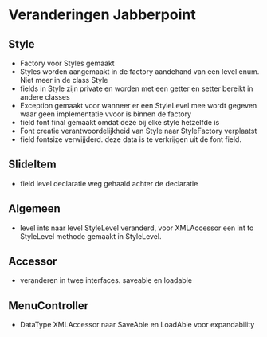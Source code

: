 # Veranderingen Jabberpoint

## Style
- Factory voor Styles gemaakt
- Styles worden aangemaakt in de factory aandehand van een level enum. Niet meer in de class Style
- fields in Style zijn private en worden met een getter en setter bereikt in andere classes
- Exception gemaakt voor wanneer er een StyleLevel mee wordt gegeven waar geen implementatie vvoor is binnen de factory
- field font final gemaakt omdat deze bij elke style hetzelfde is
- Font creatie verantwoordelijkheid van Style naar StyleFactory verplaatst
- field fontsize verwijjderd. deze data is te verkrijgen uit de font field.

## SlideItem
- field level declaratie weg gehaald achter de declaratie

## Algemeen
- level ints naar level StyleLevel veranderd, voor XMLAccessor een int to StyleLevel methode gemaakt in StyleLevel.

## Accessor
- veranderen in twee interfaces. saveable en loadable

## MenuController
- DataType XMLAccessor naar SaveAble en LoadAble voor expandability